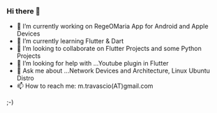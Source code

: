### Hi there 👋

- 🔭 I’m currently working on RegeOMaria App for Android and Apple Devices
- 🌱 I’m currently learning Flutter & Dart
- 👯 I’m looking to collaborate on Flutter Projects and some Python Projects
- 🤔 I’m looking for help with ...Youtube plugin in Flutter
- 💬 Ask me about ...Network Devices and Architecture, Linux Ubuntu Distro
- 📫 How to reach me: m.travascio(AT)gmail.com

;-)


<!--
**mtravascio/mtravascio** is a ✨ _special_ ✨ repository because its `README.md` (this file) appears on your GitHub profile.

Here are some ideas to get you started:

- 🔭 I’m currently working on RegeOMaria App for Android and Apple Devices
- 🌱 I’m currently learning Flutter & Dart, Python
- 👯 I’m looking to collaborate on Flutter Project and some Network Python Project 
- 🤔 I’m looking for help with ...Youtube plugin in Flutter
- 💬 Ask me about ...Network Architecture, Linux Ubuntu Distro.
- 📫 How to reach me: m.travascio@gmail.com
- 😄 Pronouns: ...
- ⚡ Fun fact: ...
-->
